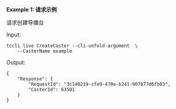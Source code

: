 **Example 1: 请求示例**

请求创建导播台

Input: 

```
tccli live CreateCaster --cli-unfold-argument  \
    --CasterName example
```

Output: 
```
{
    "Response": {
        "RequestId": "3c140219-cfe9-470e-b241-907877d6fb03",
        "CasterId": 63501
    }
}
```

